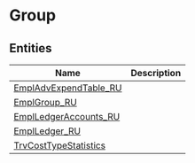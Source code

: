 
# Group


## Entities

|Name|Description|
|---|---|
|[EmplAdvExpendTable_RU](EmplAdvExpendTable_RU.cdm.json)||
|[EmplGroup_RU](EmplGroup_RU.cdm.json)||
|[EmplLedgerAccounts_RU](EmplLedgerAccounts_RU.cdm.json)||
|[EmplLedger_RU](EmplLedger_RU.cdm.json)||
|[TrvCostTypeStatistics](TrvCostTypeStatistics.cdm.json)||
